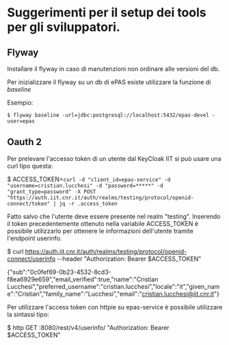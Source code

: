 # Suggerimenti per il setup dei tools per gli sviluppatori.

## Flyway

Installare il flyway in caso di manutenzioni non ordinare alle versioni del db.

Per inizializzare il flyway su un db di ePAS esiste utilizzare la funzione di _baseline_

Esempio:
```
$ flyway baseline -url=jdbc:postgresql://localhost:5432/epas-devel -user=epas
```

## Oauth 2

Per prelevare l'accesso token di un utente dal KeyCloak IIT si può usare una curl tipo questa:

$ ACCESS_TOKEN=`curl -d "client_id=epas-service" -d "username=cristian.lucchesi" -d "password=*****" -d "grant_type=password" -X POST "https://auth.iit.cnr.it/auth/realms/testing/protocol/openid-connect/token" | jq -r .access_token`

Fatto salvo che l'utente deve essere presente nel realm "testing".
Inserendo il token precedentemente ottenuto nella variabile ACCESS_TOKEN è possibile utilizzarlo per ottenere le informazioni dell'utente tramite l'endpoint userinfo.

$ curl https://auth.iit.cnr.it/auth/realms/testing/protocol/openid-connect/userinfo --header "Authorization: Bearer $ACCESS_TOKEN"

{"sub":"0c0fef69-0b23-4532-8cd3-f8ea6929e659","email_verified":true,"name":"Cristian Lucchesi","preferred_username":"cristian.lucchesi","locale":"it","given_name":"Cristian","family_name":"Lucchesi","email":"cristian.lucchesi@iit.cnr.it"}

Per utilizzare l'access token con httpie su epas-service è possibile utilizzare
la sintassi tipo:

$ http GET :8080/rest/v4/userinfo/ "Authorization: Bearer $ACCESS_TOKEN"
